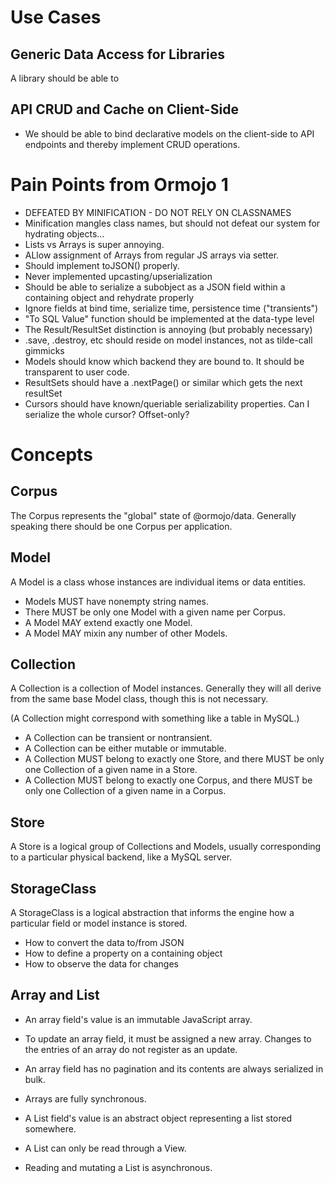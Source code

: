 # Use Cases

## Generic Data Access for Libraries

A library should be able to

## API CRUD and Cache on Client-Side

- We should be able to bind declarative models on the client-side to API endpoints and thereby implement CRUD operations.

# Pain Points from Ormojo 1

- DEFEATED BY MINIFICATION - DO NOT RELY ON CLASSNAMES
- Minification mangles class names, but should not defeat our system for hydrating objects...
- Lists vs Arrays is super annoying.
- ALlow assignment of Arrays from regular JS arrays via setter.
- Should implement toJSON() properly.
- Never implemented upcasting/upserialization
- Should be able to serialize a subobject as a JSON field within a containing object and rehydrate properly
- Ignore fields at bind time, serialize time, persistence time ("transients")
- "To SQL Value" function should be implemented at the data-type level
- The Result/ResultSet distinction is annoying (but probably necessary)
- .save, .destroy, etc should reside on model instances, not as tilde-call gimmicks
- Models should know which backend they are bound to. It should be transparent to user code.
- ResultSets should have a .nextPage() or similar which gets the next resultSet
- Cursors should have known/queriable serializability properties. Can I serialize the whole cursor? Offset-only?

# Concepts

## Corpus

The Corpus represents the "global" state of @ormojo/data. Generally speaking
there should be one Corpus per application.

## Model

A Model is a class whose instances are individual items or data entities.

- Models MUST have nonempty string names.
- There MUST be only one Model with a given name per Corpus.
- A Model MAY extend exactly one Model.
- A Model MAY mixin any number of other Models.

## Collection

A Collection is a collection of Model instances. Generally they will all
derive from the same base Model class, though this is not necessary.

(A Collection might correspond with something like a table in MySQL.)

- A Collection can be transient or nontransient.
- A Collection can be either mutable or immutable.
- A Collection MUST belong to exactly one Store, and there MUST be only one Collection of a given name in a Store.
- A Collection MUST belong to exactly one Corpus, and there MUST be only one Collection of a given name in a Corpus.

## Store

A Store is a logical group of Collections and Models, usually corresponding
to a particular physical backend, like a MySQL server.

## StorageClass

A StorageClass is a logical abstraction that informs the engine how a particular
field or model instance is stored.

- How to convert the data to/from JSON
- How to define a property on a containing object
- How to observe the data for changes

## Array and List

- An array field's value is an immutable JavaScript array.
- To update an array field, it must be assigned a new array. Changes to the entries of an array do not register as an update.
- An array field has no pagination and its contents are always serialized in bulk.
- Arrays are fully synchronous.

- A List field's value is an abstract object representing a list stored somewhere.
- A List can only be read through a View.
- Reading and mutating a List is asynchronous.
